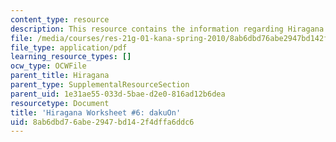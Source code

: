 ```yaml
---
content_type: resource
description: This resource contains the information regarding Hiragana.
file: /media/courses/res-21g-01-kana-spring-2010/8ab6dbd76abe2947bd142f4dffa6ddc6_MITRES_21G_01S10_h6.pdf
file_type: application/pdf
learning_resource_types: []
ocw_type: OCWFile
parent_title: Hiragana
parent_type: SupplementalResourceSection
parent_uid: 1e31ae55-033d-5bae-d2e0-816ad12b6dea
resourcetype: Document
title: 'Hiragana Worksheet #6: dakuOn'
uid: 8ab6dbd7-6abe-2947-bd14-2f4dffa6ddc6
---
```

